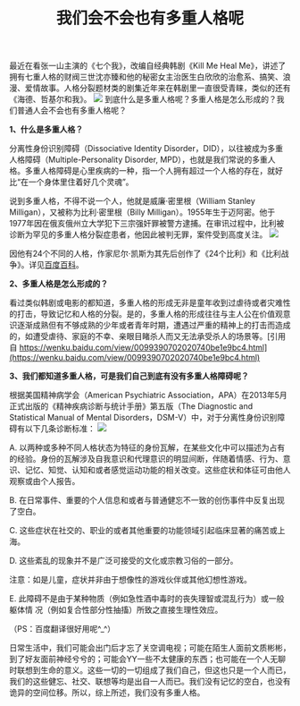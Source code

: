 ﻿---
layout: post
title: "我们会不会也有多重人格呢"
categories: life
tags: 
  - 七个我
  - Kill Me Heal Me
  - 多重人格
  - 分离性身份识别障碍
---

最近在看张一山主演的《七个我》，改编自经典韩剧《Kill Me Heal Me》，讲述了拥有七重人格的财阀三世沈亦臻和他的秘密女主治医生白欣欣的治愈系、搞笑、浪漫、爱情故事。人格分裂题材类的剧集近年来在韩剧里一直很受青睐，类似的还有《海德、哲基尔和我》。
![](http://wx2.sinaimg.cn/large/9e68a475gy1fnbxg53t7mj21720k3hdu.jpg)
到底什么是多重人格呢？多重人格是怎么形成的？我们普通人会不会也有多重人格呢？

**1、什么是多重人格？**

分离性身份识别障碍（Dissociative Identity Disorder，DID），以往被成为多重人格障碍（Multiple-Personality Disorder, MPD），也就是我们常说的多重人格。多重人格障碍是心里疾病的一种，指一个人拥有超过一个人格的存在，就好比“在一个身体里住着好几个灵魂”。

说到多重人格，不得不说一个人，他就是威廉·密里根（William Stanley Milligan），又被称为比利·密里根（Billy Milligan）。1955年生于迈阿密。他于1977年因在俄亥俄州立大学犯下三宗强奸罪被警方逮捕。在审讯过程中，比利被诊断为罕见的多重人格分裂症患者，他因此被判无罪，案件受到高度关注。
![](http://wx1.sinaimg.cn/large/9e68a475gy1fnbxg0i4mgj207g077ae5.jpg)

因他有24个不同的人格，作家尼尔·凯斯为其先后创作了《24个比利》和《比利战争》。详见[百度百科](https://baike.baidu.com/item/%E5%A8%81%E5%BB%89%C2%B7%E5%AF%86%E9%87%8C%E6%A0%B9/3941185)。

**2、多重人格是怎么形成的？**

看过类似韩剧或电影的都知道，多重人格的形成无非是童年收到过虐待或者灾难性的打击，导致记忆和人格的分裂。是的，多重人格的形成往往与主人公在价值观意识逐渐成熟但有不够成熟的少年或者青年时期，遭遇过严重的精神上的打击而造成的，如遭受虐待、家庭的不幸、亲眼目睹杀人而又无法承受杀人的场景等。[引用自 https://wenku.baidu.com/view/0099390702020740be1e9bc4.html](https://wenku.baidu.com/view/0099390702020740be1e9bc4.html)


**3、我们都知道多重人格，可是我们自己到底有没有多重人格障碍呢？**

根据美国精神病学会（American Psychiatric Association，APA）在2013年5月正式出版的《精神疾病诊断与统计手册》第五版（The Diagnostic and Statistical Manual of Mental Disorders，DSM-V）中，对于分离性身份识别障碍有以下几条诊断标准：
![](http://wx1.sinaimg.cn/large/9e68a475gy1fnbxg91vqmj20ix0cbtd3.jpg)


A. 以两种或多种不同人格状态为特征的身份瓦解，在某些文化中可以描述为占有的经验。身份的瓦解涉及自我意识和代理意识的明显间断，伴随着情感、行为、意识、记忆、知觉、认知和或者感觉运动功能的相关改变。这些症状和体征可由他人观察或由个人报告。

B. 在日常事件、重要的个人信息和或者与普通健忘不一致的创伤事件中反复出现了空白。

C. 这些症状在社交的、职业的或者其他重要的功能领域引起临床显著的痛苦或上海。

D. 这些紊乱的现象并不是广泛可接受的文化或宗教习俗的一部分。

注意：如是儿童，症状并非由于想像性的游戏伙伴或其他幻想性游戏。

E. 此障碍不是由于某种物质（例如急性酒中毒时的丧失理智或混乱行为）或一般躯体情 况（例如复合性部分性抽搐）所致之直接生理性效应。 


（PS：百度翻译很好用呢^_^）

日常生活中，我们可能会出门后才忘了关空调电视；可能在陌生人面前文质彬彬，到了好友面前神经兮兮的；可能会YY一些不太健康的东西；也可能在一个人无聊时联想到生命的意义。这些一切的一切组成了我们自己，但这也只是一个人而已，我们的这些健忘、社交、联想等均是出自一人而已。我们没有记忆的空白，也没有诡异的空间位移。所以，综上所述，我们没有多重人格。